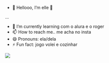 - 👋 Hellooo, I’m elle 💞️

 ...
- 🌱 I’m currently learning com o alura e o roger
- 📫 How to reach me.. me acha no insta 
- 😄 Pronouns: ela/dela
- ⚡ Fun fact: jogo volei e cozinhar



![](https://media1.tenor.com/m/WW8B0CAtJF0AAAAC/haikyuu.gif)
